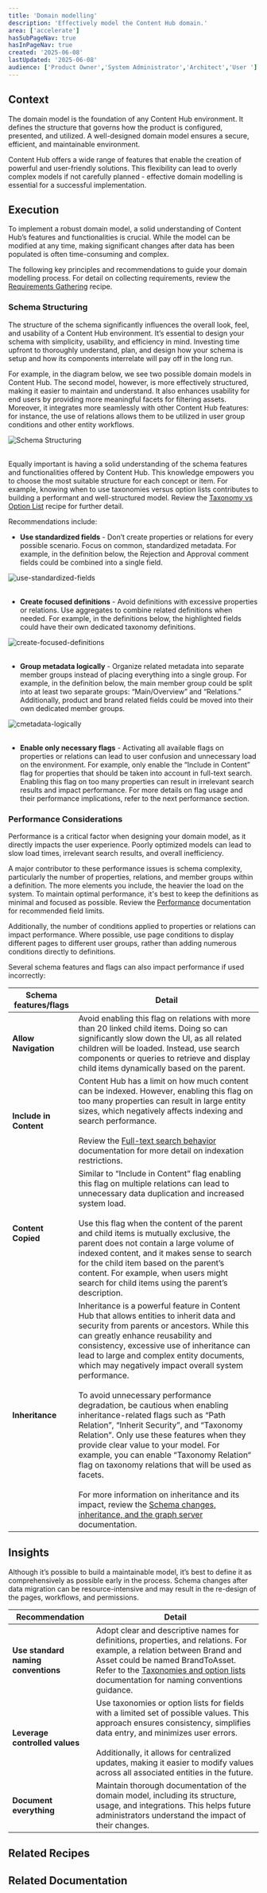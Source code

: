 ```yaml
---
title: 'Domain modelling'
description: 'Effectively model the Content Hub domain.'
area: ['accelerate']
hasSubPageNav: true
hasInPageNav: true
created: '2025-06-08'
lastUpdated: '2025-06-08'
audience: ['Product Owner','System Administrator','Architect','User ']
---
```

## Context
The domain model is the foundation of any Content Hub environment. It defines the structure that governs how the product is configured, presented, and utilized. A well-designed domain model ensures a secure, efficient, and maintainable environment.

Content Hub offers a wide range of features that enable the creation of powerful and user-friendly solutions. This flexibility can lead to overly complex models if not carefully planned - effective domain modelling is essential for a successful implementation. 

## Execution
To implement a robust domain model, a solid understanding of Content Hub’s features and functionalities is crucial. While the model can be modified at any time, making significant changes after data has been populated is often time-consuming and complex.

The following key principles and recommendations to guide your domain modelling process. For detail on collecting requirements, review the [Requirements Gathering](/learn/accelerate/content-hub/pre-development/discovery/requirements-gathering) recipe.

### Schema Structuring
The structure of the schema significantly influences the overall look, feel, and usability of a Content Hub environment. It’s essential to design your schema with simplicity, usability, and efficiency in mind. Investing time upfront to thoroughly understand, plan, and design how your schema is setup and how its components interrelate will pay off in the long run. 

For example, in the diagram below, we see two possible domain models in Content Hub. The second model, however, is more effectively structured, making it easier to maintain and understand. It also enhances usability for end users by providing more meaningful facets for filtering assets. Moreover, it integrates more seamlessly with other Content Hub features: for instance, the use of relations allows them to be utilized in user group conditions and other entity workflows.

<img src="/images/learn/accelerate/content-hub/domain-model/schema-structuring.png" alt="Schema Structuring"/>
<br/><br/>

Equally important is having a solid understanding of the schema features and functionalities offered by Content Hub. This knowledge empowers you to choose the most suitable structure for each concept or item. For example, knowing when to use taxonomies versus option lists contributes to building a performant and well-structured model. Review the [Taxonomy vs Option List](/learn/accelerate/content-hub/implementation/schema-management/taxonomy-vs-option-list) recipe for further detail.

Recommendations include:

- **Use standardized fields** - Don’t create properties or relations for every possible scenario. Focus on common, standardized metadata. For example, in the definition below, the Rejection and Approval comment fields could be combined into a single field. 

<img src="/images/learn/accelerate/content-hub/domain-model/use-standardized-fields.png" alt="use-standardized-fields"/><br/><br/>

- **Create focused definitions** - Avoid definitions with excessive properties or relations. Use aggregates to combine related definitions when needed. For example, in the definitions below, the highlighted fields could have their own dedicated taxonomy definitions.

<img src="/images/learn/accelerate/content-hub/domain-model/create-focused-definitions.png" alt="create-focused-definitions"/><br/><br/>

- **Group metadata logically** - Organize related metadata into separate member groups instead of placing everything into a single group. For example, in the definition below, the main member group could be split into at least two separate groups: “Main/Overview” and “Relations.” Additionally, product and brand related fields could be moved into their own dedicated member groups.

<img src="/images/learn/accelerate/content-hub/domain-model/metadata-logically.png" alt="cmetadata-logically"/><br/><br/>

- **Enable only necessary flags** - Activating all available flags on properties or relations can lead to user confusion and unnecessary load on the environment. For example, only enable the “Include in Content” flag for properties that should be taken into account in full-text search. Enabling this flag on too many properties can result in irrelevant search results and impact performance. For more details on flag usage and their performance implications, refer to the next performance section.

### Performance Considerations
Performance is a critical factor when designing your domain model, as it directly impacts the user experience. Poorly optimized models can lead to slow load times, irrelevant search results, and overall inefficiency.

A major contributor to these performance issues is schema complexity, particularly the number of properties, relations, and member groups within a definition. The more elements you include, the heavier the load on the system. To maintain optimal performance, it's best to keep the definitions as minimal and focused as possible. Review the [Performance](https://doc.sitecore.com/ch/en/users/content-hub/performance.html) documentation for recommended field limits.

Additionally, the number of conditions applied to properties or relations can impact performance. Where possible, use page conditions to display different pages to different user groups, rather than adding numerous conditions directly to definitions.

Several schema features and flags can also impact performance if used incorrectly:

| Schema features/flags | Detail |
| -- | -- |
| **Allow Navigation**| Avoid enabling this flag on relations with more than 20 linked child items. Doing so can significantly slow down the UI, as all related children will be loaded. Instead, use search components or queries to retrieve and display child items dynamically based on the parent.| 
| **Include in Content**| Content Hub has a limit on how much content can be indexed. However, enabling this flag on too many properties can result in large entity sizes, which negatively affects indexing and search performance. <br/><br/>Review the [Full-text search behavior](https://doc.sitecore.com/ch/en/users/content-hub/full-text-search-behavior.html) documentation for more detail on indexation restrictions.| 
| **Content Copied**| Similar to “Include in Content” flag enabling this flag on multiple relations can lead to unnecessary data duplication and increased system load. <br/><br/>Use this flag when the content of the parent and child items is mutually exclusive, the parent does not contain a large volume of indexed content, and it makes sense to search for the child item based on the parent’s content. For example, when users might search for child items using the parent’s description.| 
| **Inheritance**| Inheritance is a powerful feature in Content Hub that allows entities to inherit data and security from parents or ancestors. While this can greatly enhance reusability and consistency, excessive use of inheritance can lead to large and complex entity documents, which may negatively impact overall system performance. <br/><br/>To avoid unnecessary performance degradation, be cautious when enabling inheritance-related flags such as “Path Relation”, “Inherit Security”, and “Taxonomy Relation”. Only use these features when they provide clear value to your model. For example, you can enable “Taxonomy Relation“ flag on taxonomy relations that will be used as facets. <br/><br/>For more information on inheritance and its impact, review the [Schema changes, inheritance, and the graph server](https://doc.sitecore.com/ch/en/users/content-hub/schema-changes,-inheritance,-and-the-graph-server.html) documentation. |  

## Insights
Although it’s possible to build a maintainable model, it’s best to define it as comprehensively as possible early in the process. Schema changes after data migration can be resource-intensive and may result in the re-design of the pages, workflows, and permissions.

| Recommendation | Detail |
| -- | -- |
| **Use standard naming conventions** | Adopt clear and descriptive names for definitions, properties, and relations. For example, a relation between Brand and Asset could be named BrandToAsset. Refer to the [Taxonomies and option lists](https://doc.sitecore.com/ch/en/users/content-hub/taxonomies-and-option-lists.html#naming-conventions) documentation for naming conventions guidance.  |
| **Leverage controlled values** | Use taxonomies or option lists for fields with a limited set of possible values. This approach ensures consistency, simplifies data entry, and minimizes user errors. <br/><br/>Additionally, it allows for centralized updates, making it easier to modify values across all associated entities in the future. |
| **Document everything** | Maintain thorough documentation of the domain model, including its structure, usage, and integrations. This helps future administrators understand the impact of their changes. |

## Related Recipes

<Row columns={2}>
  <Link title="Requirements Gathering" link="/learn/accelerate/content-hub/pre-development/discovery/requirements-gathering" />
  <Link title="Content Structuring" link="/learn/accelerate/content-hub/pre-development/data-model/content-structuring" />
  <Link title="Taxonomy vs Option List" link="/learn/accelerate/content-hub/implementation/schema-management/taxonomy-vs-option-list" />
</Row>

## Related Documentation

<Row columns={2}>
  <Link title="Performance" link="https://doc.sitecore.com/ch/en/users/content-hub/performance.html" />
  <Link title="Data model" link="https://doc.sitecore.com/ch/en/users/content-hub/data-model.html" />
  <Link title="Taxonomies and option lists" link="https://doc.sitecore.com/ch/en/users/content-hub/taxonomies-and-option-lists.html" />
  <Link title="Schema changes, inheritance, and the graph server" link="https://doc.sitecore.com/ch/en/users/content-hub/schema-changes,-inheritance,-and-the-graph-server.html" />
  <Link title="Create a member" link="https://doc.sitecore.com/ch/en/users/content-hub/create-a-member.html" />
</Row>
